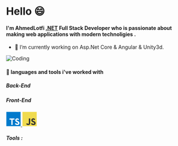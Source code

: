 # Hello 😄

#### I'm AhmedLotfi <a href="https://dotnet.microsoft.com/">.NET</a> Full Stack Developer who is passionate about making web applications with modern technoligies .

- 🔭 I’m currently working on Asp.Net Core & Angular & Unity3d. 

![Coding](https://media3.giphy.com/media/PiQejEf31116URju4V/giphy.gif)

<h4 align="left"> 🌸 languages and tools i've worked with</h3>

 ##### **Back-End** 
 ##### **Front-End** 
<p class="left">
 <a href="https://www.typescriptlang.org/" target="_blank"> <img src="https://raw.githubusercontent.com/devicons/devicon/master/icons/typescript/typescript-original.svg" alt="typescript" width="40" height="40"/> </a>
  <a href="https://developer.mozilla.org/en-US/docs/Web/JavaScript" target="_blank"><img src="https://raw.githubusercontent.com/devicons/devicon/master/icons/javascript/javascript-original.svg" alt="javascript" width="40" height="40"/> </a> 
</p>

 ##### **Tools** : <p align="left"> <a href="https://git-scm.com/" target="_blank"> </p>



<!--
**AhmedLotfi/AhmedLotfi** is a ✨ _special_ ✨ repository because its `README.md` (this file) appears on your GitHub profile.

Here are some ideas to get you started:

- 🔭 I’m currently working on ...
- 🌱 I’m currently learning ...
- 👯 I’m looking to collaborate on ...
- 🤔 I’m looking for help with ...
- 💬 Ask me about ...
- 📫 How to reach me: ...
- 😄 Pronouns: ...
- ⚡ Fun fact: ...
-->
